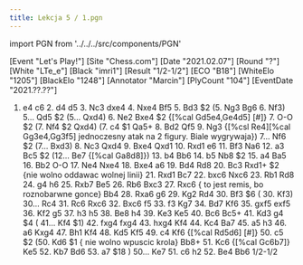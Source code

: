 ```yaml
---
title: Lekcja 5 / 1.pgn
---
```


import PGN from '../../../src/components/PGN'

<PGN>
﻿[Event "Let's Play!"]
[Site "Chess.com"]
[Date "2021.02.07"]
[Round "?"]
[White "LTe_e"]
[Black "imri1"]
[Result "1/2-1/2"]
[ECO "B18"]
[WhiteElo "1205"]
[BlackElo "1248"]
[Annotator "Marcin"]
[PlyCount "104"]
[EventDate "2021.??.??"]

 1. e4 c6 2. d4 d5 3. Nc3 dxe4 4. Nxe4 Bf5 5. Bd3 $2 (5. Ng3 Bg6 6. Nf3) 5... Qd5 $2 (5... Qxd4) 6. Ne2 Bxe4 $2 {[%cal Gd5e4,Ge4d5] [#]} 7. O-O $2 (7. Nf4 $2 Qxd4) (7. c4 $1 Qa5+ 8. Bd2 Qf5 9. Ng3 {[%csl Re4][%cal Gg3e4,Gg3f5] jednoczesny atak na 2 figury. Biale wygrywaja}) 7... Nf6 $2 (7... Bxd3) 8. Nc3 Qxd4 9. Bxe4 Qxd1 10. Rxd1 e6 11. Bf3 Na6 12. a3 Bc5 $2 (12... Be7 {[%cal Ga8d8]}) 13. b4 Bb6 14. b5 Nb8 $2 15. a4 Ba5 16. Bb2 O-O 17. Ne4 Nxe4 18. Bxe4 a6 19. Bd4 Rd8 20. Bc3 Rxd1+ $2 {nie wolno oddawac wolnej linii} 21. Rxd1 Bc7 22. bxc6 Nxc6 23. Rb1 Rd8 24. g4 h6 25. Rxb7 Be5 26. Rb6 Bxc3 27. Rxc6 { to jest remis, bo roznobarwne gonce} Bb4 28. Rxa6 g6 29. Kg2 Rd4 30. Bf3 $6 ( 30. Kf3) 30... Rc4 31. Rc6 Rxc6 32. Bxc6 f5 33. f3 Kg7 34. Bd7 Kf6 35. gxf5 exf5 36. Kf2 g5 37. h3 h5 38. Be8 h4 39. Ke3 Ke5 40. Bc6 Bc5+ 41. Kd3 g4 $4 ( 41... Kf4 $1) 42. fxg4 fxg4 43. hxg4 Kf4 44. Kc4 Ba7 45. a5 h3 46. a6 Kxg4 47. Bh1 Kf4 48. Kd5 Kf5 49. c4 Kf6 {[%cal Rd5d6] [#]} 50. c5 $2 (50. Kd6 $1 { nie wolno wpuscic krola} Bb8+ 51. Kc6 {[%cal Gc6b7]} Ke5 52. Kb7 Bd6 53. a7 $18 ) 50... Ke7 51. c6 h2 52. Be4 Bb6 1/2-1/2


</PGN>
